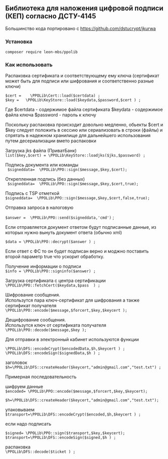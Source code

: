 ## Библиотека  для наложения цифровой подписи  (КЕП)  согласно ДСТУ-4145

Большинство  кода  портировано с <https://github.com/dstucrypt/jkurwa>  

### Установка  


`composer require leon-mbs/ppolib`

### Как  использовать

   Распаковка сертификата и соответствующему  ему ключа (сертификат может  быть для  подписи или  шифрования и  соответственно разные  ключи)     
   ```
   $cert =    \PPOLib\Cert::load($certdata) ;  
   $key =   \PPOLib\KeyStore::load($keydata,$password,$cert ) ;
   ``` 
   Где
   $certdata - содержимое файла сертификата
   $keydata - содержимое файла ключа
   $password - пароль  к  ключу
   
   Поскольку  распаковка  происходит  довольно  медленно, обьекты     $cert и $key  следует 
   положить  в  сессию  или  сериализовать в  строки (файлы)  и спрятать в  надежном  хранилище 
   для дальнейшего использования путем  десериализации вмето распаковки
     
 
   
   Загрузка  jks файла (ПриватБанк)   
   `list($key,$cert) = \PPOLib\KeyStore::loadjks($jks,$password) ;`
   
 
   Подпись  документа  или  команды  
  ` $signeddata=  \PPOLib\PPO::sign($message,$key,$cert);`

   Открепленная  подпись (без данных)  
  ` $signeddata=  \PPOLib\PPO::sign($message,$key,$cert,true);`

   Подпись с  TSP отметкой  
   `$signeddata=  \PPOLib\PPO::sign($message,$key,$cert,false,true);`

   
   Отправка  запроса  в  налоговую
   
   `$answer =  \PPOLib\PPO::send($signeddata,'cmd')`  ;
   
   
   Если  отправляется  документ  ответом  будут  подписанные  данные, из  которых нужно вынуть документ ответа (обычно  xml)

   `$data = \PPOLib\PPO::decrypt($answer ) ;`
   
   Если ответ  с ФС то он  будет  подписан  верно  и моджно поставить второй параметр  true что  ускорит  обработку.
   
   
   Получение информации о  подписи  
  `$info = \PPOLib\PPO::signinfo($answer) ;`
 
 
   Загрузка сертификата  с центра  сертификации  
   `\PPOLib\PPO::fetchCert($keydata,$pass  ) ;`
 
 
 
   Шифрование сообщения.  
   Использутся  пара  ключ-сертификат для  шифрования а  также  сертификат  получателя
   `\PPOLib\PPO::encode($message,$forcert,$key,$keycert );`

   Дещифрование сообщения.  
   Использутся  ключ  от сертификата  получателя   
   `\PPOLib\PPO::decode($message,$key );`
   
   
   Для отправки  в электронный кабинет  используются функции  
   
   `\PPOLib\DFS::encodeCrypt($encodedData,$h,$keycert ) ;`  
   `\PPOLib\DFS::encodeSign($signedData,$h ) ;`

   заголовок  
   `$h=\PPOLib\DFS::createHeader($keycert,"admin@gmail.com","test.txt") ;`  
   
   Примерная последовательность  

   шифруем данные  
   `$encoded= \PPOLib\PPO::encode($message,$forcert,$key,$keycert);`

   `$h=\PPOLib\DFS::createHeader($keycert,"admin@gmail.com","test.txt");`

   упаковываем  
   `$transport=\PPOLib\DFS::encodeCrypt($encoded,$h,$keycert ) ;`

   если надо  подписать  
   ```
   $signed= \PPOLib\PPO::sign($transport,$key,$keycert);     
   $transport=\PPOLib\DFS::encodeSign($signed,$h ) ;
   ```
      
   распаковка  
   `\PPOLib\DFS::decode($ticket ) ;`
      
   
   
   

